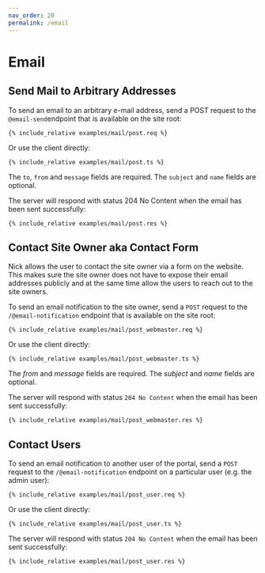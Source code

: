 ```yaml
---
nav_order: 20
permalink: /email
---
```


# Email

## Send Mail to Arbitrary Addresses

To send an email to an arbitrary e-mail address, send a POST request to the `@email-send`endpoint that is available on the site root:

```
{% include_relative examples/mail/post.req %}
```

Or use the client directly:

```
{% include_relative examples/mail/post.ts %}
```

The `to`, `from` and `message` fields are required. The `subject` and `name` fields are optional.

The server will respond with status 204 No Content when the email has been sent successfully:

```
{% include_relative examples/mail/post.res %}
```

## Contact Site Owner aka Contact Form

Nick allows the user to contact the site owner via a form on the website. This makes sure the site owner does not have to expose their email addresses publicly and at the same time allow the users to reach out to the site owners.

To send an email notification to the site owner, send a `POST` request to the `/@email-notification` endpoint that is available on the site root:

```
{% include_relative examples/mail/post_webmaster.req %}
```

Or use the client directly:

```
{% include_relative examples/mail/post_webmaster.ts %}
```

The _from_ and _message_ fields are required. The _subject_ and _name_ fields are optional.

The server will respond with status `204 No Content` when the email has been sent successfully:

```
{% include_relative examples/mail/post_webmaster.res %}
```

## Contact Users

To send an email notification to another user of the portal, send a `POST` request to the `/@email-notification` endpoint on a particular user (e.g. the admin user):

```
{% include_relative examples/mail/post_user.req %}
```

Or use the client directly:

```
{% include_relative examples/mail/post_user.ts %}
```

The server will respond with status `204 No Content` when the email has been sent successfully:

```
{% include_relative examples/mail/post_user.res %}
```
